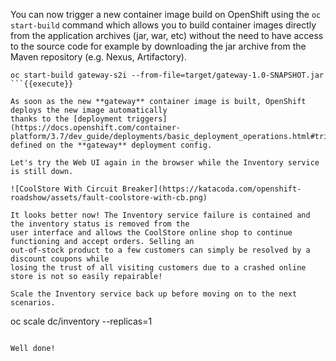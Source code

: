 
You can now trigger a new container image build on OpenShift using 
the `oc start-build` command which allows you to build container images directly from the application 
archives (jar, war, etc) without the need to have access to the source code for example by downloading 
the jar archive from the Maven repository (e.g. Nexus, Artifactory).

```
oc start-build gateway-s2i --from-file=target/gateway-1.0-SNAPSHOT.jar
```{{execute}}

As soon as the new **gateway** container image is built, OpenShift deploys the new image automatically 
thanks to the [deployment triggers](https://docs.openshift.com/container-platform/3.7/dev_guide/deployments/basic_deployment_operations.html#triggers) 
defined on the **gateway** deployment config.

Let's try the Web UI again in the browser while the Inventory service is still down.

![CoolStore With Circuit Breaker](https://katacoda.com/openshift-roadshow/assets/fault-coolstore-with-cb.png)

It looks better now! The Inventory service failure is contained and the inventory status is removed from the 
user interface and allows the CoolStore online shop to continue functioning and accept orders. Selling an 
out-of-stock product to a few customers can simply be resolved by a discount coupons while 
losing the trust of all visiting customers due to a crashed online store is not so easily repairable!

Scale the Inventory service back up before moving on to the next scenarios.

```
oc scale dc/inventory --replicas=1
```{{execute}}

Well done!